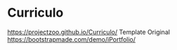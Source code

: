 # Curriculo
https://projectzoo.github.io/Curriculo/
Template Original
https://bootstrapmade.com/demo/iPortfolio/
